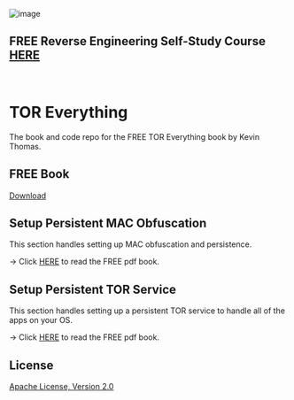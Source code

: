 ![image](https://github.com/mytechnotalent/TOR-Everything/blob/main/TOR%20Everything.jpg?raw=true)

## FREE Reverse Engineering Self-Study Course [HERE](https://github.com/mytechnotalent/Reverse-Engineering-Tutorial)

<br>

# TOR Everything
The book and code repo for the FREE TOR Everything book by Kevin Thomas.

## FREE Book
[Download](https://github.com/mytechnotalent/TOR-Everything/blob/main/TOR_Everything_01r.pdf)

## Setup Persistent MAC Obfuscation
This section handles setting up MAC obfuscation and persistence.

-> Click [HERE](https://github.com/mytechnotalent/TOR-Everything/blob/main/TOR_Everything_01r.pdf) to read the FREE pdf book.

## Setup Persistent TOR Service
This section handles setting up a persistent TOR service to handle all of the apps on your OS.

-> Click [HERE](https://github.com/mytechnotalent/TOR-Everything/blob/main/TOR_Everything_01r.pdf) to read the FREE pdf book.

## License
[Apache License, Version 2.0](https://www.apache.org/licenses/LICENSE-2.0)
